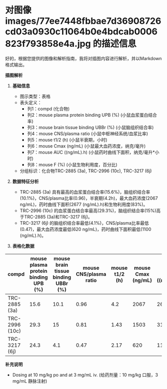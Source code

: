 # 对图像 images/77ee7448fbbae7d36908726cd03a0930c11064b0e4bdcab0006823f793858e4a.jpg 的描述信息

好的，根据您提供的图像和解析指南，我将对插图内容进行解析，并以Markdown格式输出。

**插图解析**

1. **基础信息**
   - 图示类型：表格
   - 表头定义：
     - 列1：compd (化合物)
     - 列2：mouse plasma protein binding UPB (%) (小鼠血浆蛋白结合率)
     - 列3：mouse brain tissue binding UBBr (%) (小鼠脑组织结合率)
     - 列4：mouse CNS/plasma ratio (小鼠中枢神经系统/血浆比率)
     - 列5：mouse t1/2 (h) (小鼠半衰期，小时)
     - 列6：mouse Cmax (ng/mL) (小鼠最大血药浓度，纳克/毫升)
     - 列7：mouse AUC ((ng/mL).h) (小鼠药时曲线下面积，纳克/毫升*小时)
     - 列8：mouse F (%) (小鼠生物利用度，百分比)
   - 分组标识：化合物TRC-2885 (3a), TRC-2996 (10c), TRC-3217 (6j)

2. **数据特征分析**
   - TRC-2885 (3a) 具有最高的血浆蛋白结合率(15.6%)，脑组织结合率(10.1%)，CNS/plasma比率(0.96)，半衰期(4.2h)，最大血药浓度(2067 ng/mL)，药时曲线下面积(2677 (ng/mL).h)和生物利用度(83%)。
   - TRC-2996 (10c) 的血浆蛋白结合率最高(29.3%)，脑组织结合率(15%)高于TRC-2885 (3a)和TRC-3217 (6j)。
   - TRC-3217 (6j) 的脑组织结合率最低(4.1%)，CNS/plasma比率最低(0.47)，最大血药浓度最低(620 ng/mL)，药时曲线下面积最低(1100 (ng/mL).h)。

3. **表格化数据**

| compd        | mouse plasma protein binding UPB (%) | mouse brain tissue binding UBBr (%) | mouse CNS/plasma ratio | mouse t1/2 (h) | mouse Cmax (ng/mL) | mouse AUC ((ng/mL).h) | mouse F (%) |
|--------------|--------------------------------------|---------------------------------------|------------------------|----------------|--------------------|-----------------------|-------------|
| TRC-2885 (3a) | 15.6                                 | 10.1                                  | 0.96                   | 4.2            | 2067               | 2677                  | 83          |
| TRC-2996 (10c) | 29.3                                 | 15                                    | 0.81                   | 1.43           | 1503               | 3140                  | 43.1        |
| TRC-3217 (6j) | 24.3                                 | 4.1                                   | 0.47                   | 2.17           | 620                | 1100                  | 48.9        |

**补充说明**

- Dosing at 10 mg/kg po and at 3 mg/mL iv. (给药剂量：10 mg/kg 口服，3 mg/mL 静脉注射)

